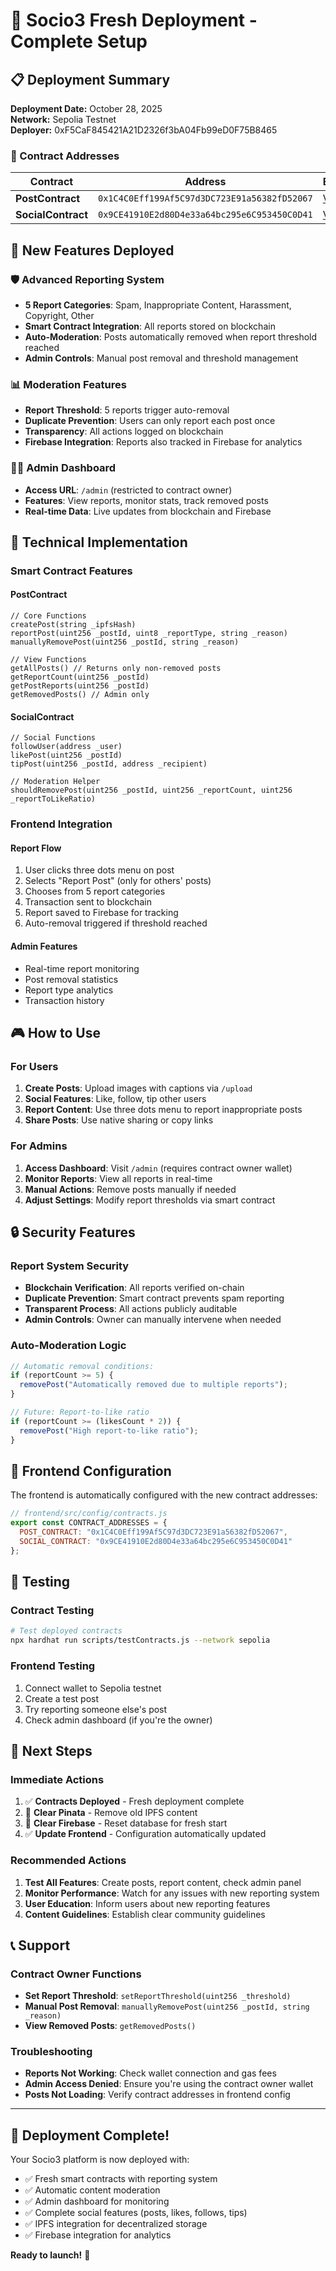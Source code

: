 # 🚀 Socio3 Fresh Deployment - Complete Setup

## 📋 Deployment Summary

**Deployment Date:** October 28, 2025  
**Network:** Sepolia Testnet  
**Deployer:** 0xF5CaF845421A21D2326f3bA04Fb99eD0F75B8465

### 📍 Contract Addresses

| Contract | Address | Etherscan |
|----------|---------|-----------|
| **PostContract** | `0x1C4C0Eff199Af5C97d3DC723E91a56382fD52067` | [View](https://sepolia.etherscan.io/address/0x1C4C0Eff199Af5C97d3DC723E91a56382fD52067) |
| **SocialContract** | `0x9CE41910E2d80D4e33a64bc295e6C953450C0D41` | [View](https://sepolia.etherscan.io/address/0x9CE41910E2d80D4e33a64bc295e6C953450C0D41) |

## 🎯 New Features Deployed

### 🛡️ Advanced Reporting System
- **5 Report Categories**: Spam, Inappropriate Content, Harassment, Copyright, Other
- **Smart Contract Integration**: All reports stored on blockchain
- **Auto-Moderation**: Posts automatically removed when report threshold reached
- **Admin Controls**: Manual post removal and threshold management

### 📊 Moderation Features
- **Report Threshold**: 5 reports trigger auto-removal
- **Duplicate Prevention**: Users can only report each post once
- **Transparency**: All actions logged on blockchain
- **Firebase Integration**: Reports also tracked in Firebase for analytics

### 👨‍💼 Admin Dashboard
- **Access URL**: `/admin` (restricted to contract owner)
- **Features**: View reports, monitor stats, track removed posts
- **Real-time Data**: Live updates from blockchain and Firebase

## 🔧 Technical Implementation

### Smart Contract Features

#### PostContract
```solidity
// Core Functions
createPost(string _ipfsHash)
reportPost(uint256 _postId, uint8 _reportType, string _reason)
manuallyRemovePost(uint256 _postId, string _reason)

// View Functions
getAllPosts() // Returns only non-removed posts
getReportCount(uint256 _postId)
getPostReports(uint256 _postId)
getRemovedPosts() // Admin only
```

#### SocialContract
```solidity
// Social Functions
followUser(address _user)
likePost(uint256 _postId)
tipPost(uint256 _postId, address _recipient)

// Moderation Helper
shouldRemovePost(uint256 _postId, uint256 _reportCount, uint256 _reportToLikeRatio)
```

### Frontend Integration

#### Report Flow
1. User clicks three dots menu on post
2. Selects "Report Post" (only for others' posts)
3. Chooses from 5 report categories
4. Transaction sent to blockchain
5. Report saved to Firebase for tracking
6. Auto-removal triggered if threshold reached

#### Admin Features
- Real-time report monitoring
- Post removal statistics
- Report type analytics
- Transaction history

## 🎮 How to Use

### For Users
1. **Create Posts**: Upload images with captions via `/upload`
2. **Social Features**: Like, follow, tip other users
3. **Report Content**: Use three dots menu to report inappropriate posts
4. **Share Posts**: Use native sharing or copy links

### For Admins
1. **Access Dashboard**: Visit `/admin` (requires contract owner wallet)
2. **Monitor Reports**: View all reports in real-time
3. **Manual Actions**: Remove posts manually if needed
4. **Adjust Settings**: Modify report thresholds via smart contract

## 🔒 Security Features

### Report System Security
- **Blockchain Verification**: All reports verified on-chain
- **Duplicate Prevention**: Smart contract prevents spam reporting
- **Transparent Process**: All actions publicly auditable
- **Admin Controls**: Owner can manually intervene when needed

### Auto-Moderation Logic
```javascript
// Automatic removal conditions:
if (reportCount >= 5) {
  removePost("Automatically removed due to multiple reports");
}

// Future: Report-to-like ratio
if (reportCount >= (likesCount * 2)) {
  removePost("High report-to-like ratio");
}
```

## 📱 Frontend Configuration

The frontend is automatically configured with the new contract addresses:

```javascript
// frontend/src/config/contracts.js
export const CONTRACT_ADDRESSES = {
  POST_CONTRACT: "0x1C4C0Eff199Af5C97d3DC723E91a56382fD52067",
  SOCIAL_CONTRACT: "0x9CE41910E2d80D4e33a64bc295e6C953450C0D41"
};
```

## 🧪 Testing

### Contract Testing
```bash
# Test deployed contracts
npx hardhat run scripts/testContracts.js --network sepolia
```

### Frontend Testing
1. Connect wallet to Sepolia testnet
2. Create a test post
3. Try reporting someone else's post
4. Check admin dashboard (if you're the owner)

## 🚀 Next Steps

### Immediate Actions
1. ✅ **Contracts Deployed** - Fresh deployment complete
2. 🔄 **Clear Pinata** - Remove old IPFS content
3. 🔄 **Clear Firebase** - Reset database for fresh start
4. ✅ **Update Frontend** - Configuration automatically updated

### Recommended Actions
1. **Test All Features**: Create posts, report content, check admin panel
2. **Monitor Performance**: Watch for any issues with new reporting system
3. **User Education**: Inform users about new reporting features
4. **Content Guidelines**: Establish clear community guidelines

## 📞 Support

### Contract Owner Functions
- **Set Report Threshold**: `setReportThreshold(uint256 _threshold)`
- **Manual Post Removal**: `manuallyRemovePost(uint256 _postId, string _reason)`
- **View Removed Posts**: `getRemovedPosts()`

### Troubleshooting
- **Reports Not Working**: Check wallet connection and gas fees
- **Admin Access Denied**: Ensure you're using the contract owner wallet
- **Posts Not Loading**: Verify contract addresses in frontend config

---

## 🎊 Deployment Complete!

Your Socio3 platform is now deployed with:
- ✅ Fresh smart contracts with reporting system
- ✅ Automatic content moderation
- ✅ Admin dashboard for monitoring
- ✅ Complete social features (posts, likes, follows, tips)
- ✅ IPFS integration for decentralized storage
- ✅ Firebase integration for analytics

**Ready to launch!** 🚀